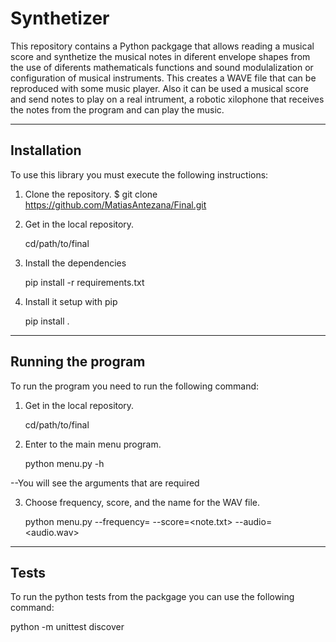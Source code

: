 # Synthetizer 

This repository contains a Python packgage that allows reading a musical score and synthetize the musical notes in diferent envelope shapes from the use of diferents mathematicals functions and sound modulalization or configuration of musical instruments. This creates a WAVE file that can be reproduced with some music player. 
Also it can be used a musical score and send notes to play on a real intrument, a robotic xilophone that receives the notes from the program and can play the music.  


--------------------------------

## Installation

To use this library you must execute the following instructions:

1. Clone the repository.
$ git clone https://github.com/MatiasAntezana/Final.git

2. Get in the local repository.
   
   cd/path/to/final   

3. Install the dependencies
   
   pip install -r requirements.txt

4. Install it setup with pip
   
   pip install .

--------------------------------

## Running the program

To run the program you need to run the following command:

1. Get in the local repository.
   
   cd/path/to/final 

2. Enter to the main menu program.
   
   python menu.py -h

--You will see the arguments that are required

3. Choose frequency, score, and the name for the WAV file.
   
   python menu.py --frequency=<frequency> --score=<note.txt> --audio=<audio.wav>


--------------------------------

## Tests

To run the python tests from the packgage you can use the following command:

   python -m unittest discover

